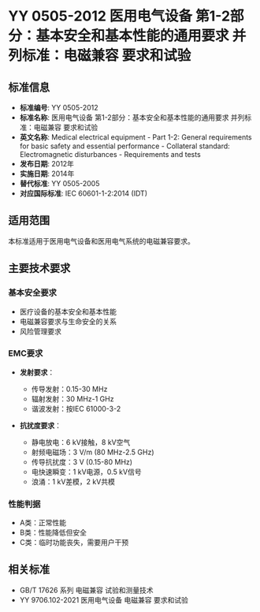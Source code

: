 # YY 0505-2012 医用电气设备 第1-2部分：基本安全和基本性能的通用要求 并列标准：电磁兼容 要求和试验

## 标准信息
- **标准编号**: YY 0505-2012
- **标准名称**: 医用电气设备 第1-2部分：基本安全和基本性能的通用要求 并列标准：电磁兼容 要求和试验
- **英文名称**: Medical electrical equipment - Part 1-2: General requirements for basic safety and essential performance - Collateral standard: Electromagnetic disturbances - Requirements and tests
- **发布日期**: 2012年
- **实施日期**: 2014年
- **替代标准**: YY 0505-2005
- **对应国际标准**: IEC 60601-1-2:2014 (IDT)

## 适用范围
本标准适用于医用电气设备和医用电气系统的电磁兼容要求。

## 主要技术要求

### 基本安全要求
- 医疗设备的基本安全和基本性能
- 电磁兼容要求与生命安全的关系
- 风险管理要求

### EMC要求
- **发射要求**：
  - 传导发射：0.15-30 MHz
  - 辐射发射：30 MHz-1 GHz
  - 谐波发射：按IEC 61000-3-2
  
- **抗扰度要求**：
  - 静电放电：6 kV接触，8 kV空气
  - 射频电磁场：3 V/m (80 MHz-2.5 GHz)
  - 传导抗扰度：3 V (0.15-80 MHz)
  - 电快速瞬变：1 kV电源，0.5 kV信号
  - 浪涌：1 kV差模，2 kV共模

### 性能判据
- A类：正常性能
- B类：性能降低但安全
- C类：临时功能丧失，需要用户干预

## 相关标准
- GB/T 17626 系列 电磁兼容 试验和测量技术
- YY 9706.102-2021 医用电气设备 电磁兼容 要求和试验